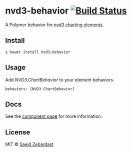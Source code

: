 # nvd3-behavior [![Build Status](https://travis-ci.org/saeidzebardast/nvd3-behavior.svg?branch=master)](https://travis-ci.org/saeidzebardast/nvd3-behavior)

A Polymer behavior for [nvd3 charting elements](https://github.com/saeidzebardast/nvd3-elements).

## Install

```
$ bower install nvd3-behavior
```

## Usage

Add *NVD3.ChartBehavior* to your element behaviors.
```
behaviors: [NVD3.ChartBehavior]
```

## Docs
See the [component page](http://saeidzebardast.github.io/nvd3-behavior) for more information.


## License

MIT © [Saeid Zebardast](http://zebardast.com)
